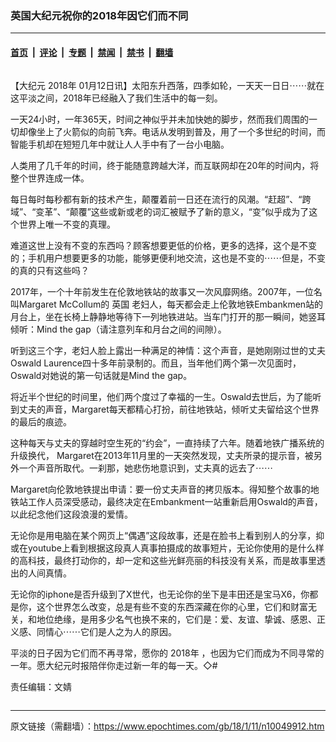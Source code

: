 ### 英国大纪元祝你的2018年因它们而不同

---

#### [首页](../../../..?n10049912) &nbsp;|&nbsp; [评论](../../../../../epoch-comment?n10049912) &nbsp;|&nbsp; [专题](../../../../../epoch-special?n10049912) &nbsp;|&nbsp; [禁闻](../../../../../epoch-news?n10049912) &nbsp;|&nbsp; [禁书](../../../../../books?n10049912) &nbsp;|&nbsp; [翻墙](https://github.com/gfw-breaker/nogfw/blob/master/README.md?n10049912)


<div class="column" id="artbody" itemprop="articleBody">
 <!-- article content begin -->
 <p>
  【大纪元
  <ok href="https://www.epochtimes.com/gb/tag/2018%E5%B9%B4.html">
   2018年
  </ok>
  01月12日讯】太阳东升西落，四季如轮，一天天一日日⋯⋯就在这平淡之间，2018年已经融入了我们生活中的每一刻。
 </p>
 <p>
  一天24小时，一年365天，时间之神似乎并未加快她的脚步，然而我们周围的一切却像坐上了火箭似的向前飞奔。电话从发明到普及，用了一个多世纪的时间，而智能手机却在短短几年中就让人人手中有了一台小电脑。
 </p>
 <p>
  人类用了几千年的时间，终于能随意跨越大洋，而互联网却在20年的时间内，将整个世界连成一体。
 </p>
 <p>
  每日每时每秒都有新的技术产生，颠覆着前一日还在流行的风潮。“赶超”、“跨域”、“变革”、“颠覆”这些或新或老的词汇被赋予了新的意义，“变”似乎成为了这个世界上唯一不变的真理。
 </p>
 <p>
  难道这世上没有不变的东西吗？顾客想要更低的价格，更多的选择，这个是不变的；手机用户想要更多的功能，能够更便利地交流，这也是不变的⋯⋯但是，不变的真的只有这些吗？
 </p>
 <p>
  2017年，一个十年前发生在伦敦地铁站的故事又一次风靡网络。2007年，一位名叫Margaret McCollum的
  <ok href="https://www.epochtimes.com/gb/tag/%E8%8B%B1%E5%9B%BD.html">
   英国
  </ok>
  老妇人，每天都会走上伦敦地铁Embankmen站的月台上，坐在长椅上静静地等待下一列地铁进站。当车门打开的那一瞬间，她竖耳倾听：Mind the gap（请注意列车和月台之间的间隙）。
 </p>
 <p>
  听到这三个字，老妇人脸上露出一种满足的神情：这个声音，是她刚刚过世的丈夫Oswald Laurence四十多年前录制的。而且，当年他们两个第一次见面时，Oswald对她说的第一句话就是Mind the gap。
 </p>
 <p>
  将近半个世纪的时间里，他们两个度过了幸福的一生。Oswald去世后，为了能听到丈夫的声音，Margaret每天都精心打扮，前往地铁站，倾听丈夫留给这个世界的最后的痕迹。
 </p>
 <p>
  这种每天与丈夫的穿越时空生死的“约会”，一直持续了六年。随着地铁广播系统的升级换代， Margaret在2013年11月里的一天突然发现，丈夫所录的提示音，被另外一个声音所取代。一刹那，她悲伤地意识到，丈夫真的远去了⋯⋯
 </p>
 <p>
  Margaret向伦敦地铁提出申请：要一份丈夫声音的拷贝版本。得知整个故事的地铁站工作人员深受感动，最终决定在Embankment一站重新启用Oswald的声音，以此纪念他们这段浪漫的爱情。
 </p>
 <p>
  无论你是用电脑在某个网页上“偶遇”这段故事，还是在脸书上看到别人的分享，抑或在youtube上看到根据这段真人真事拍摄成的故事短片，无论你使用的是什么样的高科技，最终打动你的，却一定和这些光鲜亮丽的科技没有关系，而是故事里透出的人间真情。
 </p>
 <p>
  无论你的iphone是否升级到了X世代，也无论你的坐下是丰田还是宝马X6，你都是你，这个世界怎么改变，总是有些不变的东西深藏在你的心里，它们和财富无关，和地位绝缘，是用多少名气也换不来的，它们是：爱、友谊、挚诚、感恩、正义感、同情心⋯⋯它们是人之为人的原因。
 </p>
 <p>
  平淡的日子因为它们而不再寻常，愿你的
  <ok href="https://www.epochtimes.com/gb/tag/2018%E5%B9%B4.html">
   2018年
  </ok>
  ，也因为它们而成为不同寻常的一年。愿大纪元时报陪伴你走过新一年的每一天。◇#
 </p>
 <p>
  责任编辑：文婧
 </p>
 <!-- article content end -->
</div>


---

原文链接（需翻墙）：https://www.epochtimes.com/gb/18/1/11/n10049912.htm